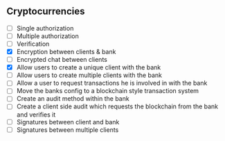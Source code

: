 ## Cryptocurrencies

- [ ] Single authorization
- [ ] Multiple authorization
- [ ] Verification
- [x] Encryption between clients & bank
- [ ] Encrypted chat between clients
- [x] Allow users to create a unique client with the bank
- [ ] Allow users to create multiple clients with the bank
- [ ] Allow a user to request transactions he is involved in with the bank
- [ ] Move the banks config to a blockchain style transaction system
- [ ] Create an audit method within the bank
- [ ] Create a client side audit which requests the blockchain from the bank and verifies it
- [ ] Signatures between client and bank
- [ ] Signatures between multiple clients
